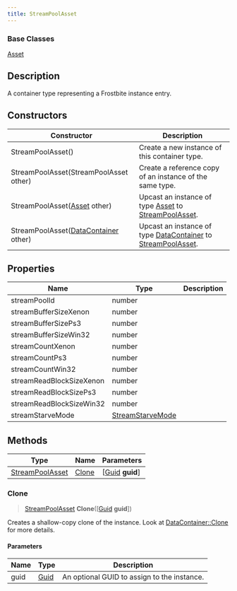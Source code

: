 ```yaml
---
title: StreamPoolAsset
---
```

### Base Classes

[Asset](/vext/ref/fb/asset/)

## Description

A container type representing a Frostbite instance entry.

## Constructors

| Constructor                                                                | Description                                                                                                           |
| -------------------------------------------------------------------------- | --------------------------------------------------------------------------------------------------------------------- |
| StreamPoolAsset()                                                          | Create a new instance of this container type.                                                                         |
| StreamPoolAsset(StreamPoolAsset other)                                     | Create a reference copy of an instance of the same type.                                                              |
| StreamPoolAsset([Asset](/vext/ref/fb/asset/) other)                                      | Upcast an instance of type [Asset](/vext/ref/fb/asset/) to [StreamPoolAsset](/vext/ref/fb/streampoolasset/).                                      |
| StreamPoolAsset([DataContainer](/vext/ref/shared/class/datacontainer) other) | Upcast an instance of type [DataContainer](/vext/ref/shared/class/datacontainer) to [StreamPoolAsset](/vext/ref/fb/streampoolasset/). |

## Properties

| Name                     | Type                                 | Description |
| ------------------------ | ------------------------------------ | ----------- |
| streamPoolId             | number                               |             |
| streamBufferSizeXenon    | number                               |             |
| streamBufferSizePs3      | number                               |             |
| streamBufferSizeWin32    | number                               |             |
| streamCountXenon         | number                               |             |
| streamCountPs3           | number                               |             |
| streamCountWin32         | number                               |             |
| streamReadBlockSizeXenon | number                               |             |
| streamReadBlockSizePs3   | number                               |             |
| streamReadBlockSizeWin32 | number                               |             |
| streamStarveMode         | [StreamStarveMode](/vext/ref/fb/streamstarvemode/) |             |

## Methods

| Type                               | Name            | Parameters                                     |
| ---------------------------------- | --------------- | ---------------------------------------------- |
| [StreamPoolAsset](/vext/ref/fb/streampoolasset/) | [Clone](#clone) | \[[Guid](/vext/ref/shared/class/guid) **guid**\] |

### Clone

> [StreamPoolAsset](/vext/ref/fb/streampoolasset/) **Clone**(\[[Guid](/vext/ref/shared/class/guid) **guid**\])

Creates a shallow-copy clone of the instance. Look at [DataContainer::Clone](/vext/ref/shared/class/datacontainer#clone) for more details.

#### Parameters

| Name | Type         | Description                                 |
| ---- | ------------ | ------------------------------------------- |
| guid | [Guid](/vext/ref/shared/class/guid/) | An optional GUID to assign to the instance. |
